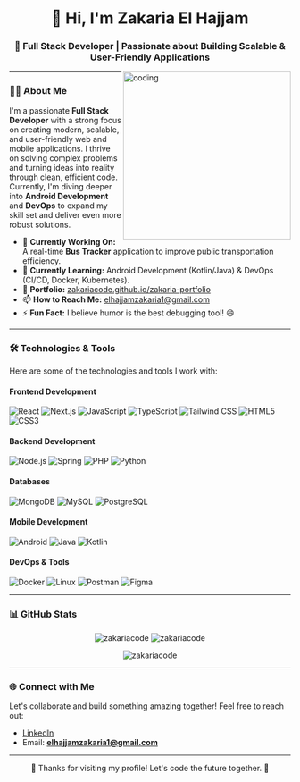 <!-- Bannière en haut -->


<h1 align="center">👋 Hi, I'm Zakaria El Hajjam</h1>
<h3 align="center">🚀 Full Stack Developer | Passionate about Building Scalable & User-Friendly Applications</h3>

<img align="right" alt="coding" src="https://raw.githubusercontent.com/TheDudeThatCode/TheDudeThatCode/master/Assets/Developer.gif" width="300" height="auto" />

---

### 👨‍💻 About Me

I'm a passionate **Full Stack Developer** with a strong focus on creating modern, scalable, and user-friendly web and mobile applications. I thrive on solving complex problems and turning ideas into reality through clean, efficient code. Currently, I'm diving deeper into **Android Development** and **DevOps** to expand my skill set and deliver even more robust solutions.

- 🔭 **Currently Working On:** A real-time **Bus Tracker** application to improve public transportation efficiency.
- 🌱 **Currently Learning:** Android Development (Kotlin/Java) & DevOps (CI/CD, Docker, Kubernetes).
- 💼 **Portfolio:** [zakariacode.github.io/zakaria-portfolio](https://zakariacode.github.io/zakaria-portfolio/)
- 📫 **How to Reach Me:** [elhajjamzakaria1@gmail.com](mailto:elhajjamzakaria1@gmail.com)
- ⚡ **Fun Fact:** I believe humor is the best debugging tool! 😄

---

### 🛠️ Technologies & Tools

Here are some of the technologies and tools I work with:

#### Frontend Development
![React](https://img.shields.io/badge/-React-61DAFB?logo=react&logoColor=white)
![Next.js](https://img.shields.io/badge/-Next.js-000000?logo=next.js&logoColor=white)
![JavaScript](https://img.shields.io/badge/-JavaScript-F7DF1E?logo=javascript&logoColor=black)
![TypeScript](https://img.shields.io/badge/-TypeScript-3178C6?logo=typescript&logoColor=white)
![Tailwind CSS](https://img.shields.io/badge/-Tailwind_CSS-38B2AC?logo=tailwind-css&logoColor=white)
![HTML5](https://img.shields.io/badge/-HTML5-E34F26?logo=html5&logoColor=white)
![CSS3](https://img.shields.io/badge/-CSS3-1572B6?logo=css3&logoColor=white)

#### Backend Development
![Node.js](https://img.shields.io/badge/-Node.js-339933?logo=node.js&logoColor=white)
![Spring](https://img.shields.io/badge/-Spring-6DB33F?logo=spring&logoColor=white)
![PHP](https://img.shields.io/badge/-PHP-777BB4?logo=php&logoColor=white)
![Python](https://img.shields.io/badge/-Python-3776AB?logo=python&logoColor=white)

#### Databases
![MongoDB](https://img.shields.io/badge/-MongoDB-47A248?logo=mongodb&logoColor=white)
![MySQL](https://img.shields.io/badge/-MySQL-4479A1?logo=mysql&logoColor=white)
![PostgreSQL](https://img.shields.io/badge/-PostgreSQL-336791?logo=postgresql&logoColor=white)

#### Mobile Development
![Android](https://img.shields.io/badge/-Android-3DDC84?logo=android&logoColor=white)
![Java](https://img.shields.io/badge/-Java-007396?logo=java&logoColor=white)
![Kotlin](https://img.shields.io/badge/-Kotlin-7F52FF?logo=kotlin&logoColor=white)

#### DevOps & Tools
![Docker](https://img.shields.io/badge/-Docker-2496ED?logo=docker&logoColor=white)
![Linux](https://img.shields.io/badge/-Linux-FCC624?logo=linux&logoColor=black)
![Postman](https://img.shields.io/badge/-Postman-FF6C37?logo=postman&logoColor=white)
![Figma](https://img.shields.io/badge/-Figma-F24E1E?logo=figma&logoColor=white)

---

### 📊 GitHub Stats

<p align="center">
  <img align="center" src="https://github-readme-stats.vercel.app/api?username=zakariacode&show_icons=true&theme=dark&hide_border=true" alt="zakariacode" />
  <img align="center" src="https://github-readme-stats.vercel.app/api/top-langs?username=zakariacode&show_icons=true&theme=dark&hide_border=true&layout=compact" alt="zakariacode" />
</p>

<p align="center">
  <img align="center" src="https://github-readme-streak-stats.herokuapp.com/?user=zakariacode&theme=dark&hide_border=true" alt="zakariacode" />
</p>

---

### 🌐 Connect with Me

Let's collaborate and build something amazing together! Feel free to reach out:

- [LinkedIn](https://linkedin.com/in/zakaria-el-hajjam)
- Email: **elhajjamzakaria1@gmail.com**

---

<p align="center">🚀 Thanks for visiting my profile! Let's code the future together. 🚀</p>
